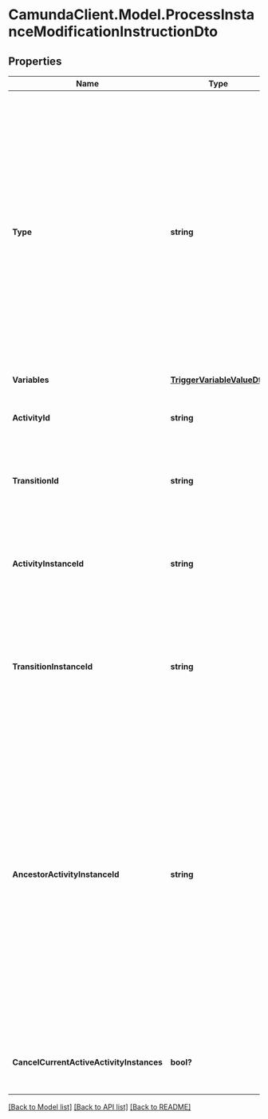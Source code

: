 # CamundaClient.Model.ProcessInstanceModificationInstructionDto
## Properties

Name | Type | Description | Notes
------------ | ------------- | ------------- | -------------
**Type** | **string** | **Mandatory**. One of the following values: &#x60;cancel&#x60;, &#x60;startBeforeActivity&#x60;, &#x60;startAfterActivity&#x60;, &#x60;startTransition&#x60;.  * A cancel instruction requests cancellation of a single activity instance or all instances of one activity. * A startBeforeActivity instruction requests to enter a given activity. * A startAfterActivity instruction requests to execute the single outgoing sequence flow of a given activity. * A startTransition instruction requests to execute a specific sequence flow. | 
**Variables** | [**TriggerVariableValueDto**](TriggerVariableValueDto.md) |  | [optional] 
**ActivityId** | **string** | Can be used with instructions of types &#x60;startTransition&#x60;. Specifies the sequence flow to start. | [optional] 
**TransitionId** | **string** | Can be used with instructions of types &#x60;startTransition&#x60;. Specifies the sequence flow to start. | [optional] 
**ActivityInstanceId** | **string** | Can be used with instructions of type &#x60;cancel&#x60;. Specifies the activity instance to cancel. Valid values are the activity instance IDs supplied by the [Get Activity Instance request](https://docs.camunda.org/manual/7.14/reference/rest/process-instance/get-activity-instances/). | [optional] 
**TransitionInstanceId** | **string** | Can be used with instructions of type &#x60;cancel&#x60;. Specifies the transition instance to cancel. Valid values are the transition instance IDs supplied by the [Get Activity Instance request](https://docs.camunda.org/manual/7.14/reference/rest/process-instance/get-activity-instances/). | [optional] 
**AncestorActivityInstanceId** | **string** | Can be used with instructions of type &#x60;startBeforeActivity&#x60;, &#x60;startAfterActivity&#x60;, and &#x60;startTransition&#x60;. Valid values are the activity instance IDs supplied by the Get Activity Instance request. If there are multiple parent activity instances of the targeted activity, this specifies the ancestor scope in which hierarchy the activity/transition is to be instantiated.  Example: When there are two instances of a subprocess and an activity contained in the subprocess is to be started, this parameter allows to specifiy under which subprocess instance the activity should be started. | [optional] 
**CancelCurrentActiveActivityInstances** | **bool?** | Can be used with instructions of type cancel. Prevents the deletion of new created activity instances. | [optional] 

[[Back to Model list]](../README.md#documentation-for-models) [[Back to API list]](../README.md#documentation-for-api-endpoints) [[Back to README]](../README.md)

